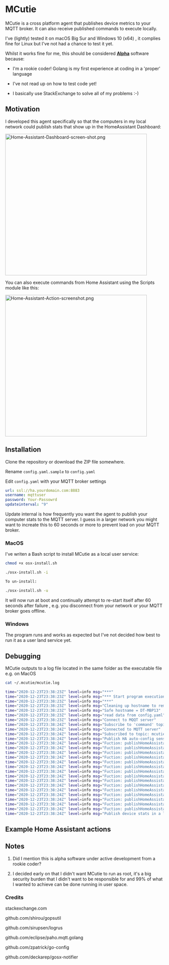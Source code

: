 # MCutie

MCutie is a cross platform agent that publishes device metrics to your MQTT broker. It can also receive published commands to execute locally.

I've (lightly) tested it on macOS Big Sur and Windows 10 (x64) , it complies fine for Linux  but I've not had a chance to test it  yet.

Whilst it works fine for me, this should be considered <u>**Alpha**</u> software because:

- I'm a rookie coder! Golang is my first experience at coding in a 'proper' language

- I've not read up on how to test code yet!

- I basically use StackExchange to solve all of my problems :-)

## Motivation

I developed this agent specifically so that the computers in my local network could publish stats that show up in the HomeAssistant Dashboard:

<img src="docs/Home-Assistant-Dashboard-screen-shot.png" title="" alt="Home-Assistant-Dashboard-screen-shot.png" width="450">

You can also execute commands from Home Assistant using the Scripts module like this:

<img title="" src="docs/Home-Assistant-Action-screenshot.png" alt="Home-Assistant-Action-screenshot.png" width="450">

## Installation

Clone the repository or download the ZIP file somewhere.

Rename `config.yaml.sample` to `config.yaml`

Edit `config.yaml` with your MQTT broker settings

```yaml
url: ssl://ha.yourdomain.com:8883
username: mqttuser
password: Your-Passowrd
updateinterval: "9"
```

Update internal is how frequently you want the agent to publish your computer stats to the MQTT server. I guess in a larger network you might want to increate this to 60 seconds or more to prevent load on your MQTT broker.

### MacOS

I've writen a Bash script to install MCutie as a local user service:

```bash
chmod +x osx-install.sh

./osx-install.sh -i

To un-install:

./osx-install.sh -u
```

It will now run at boot and continually attempt to re-start itself after 60 seconds after failure , e.g. you disconnect from your network or your MQTT broker goes offline.

### Windows

The program runs and works as expected but I've not decided how best to run it as a user land service yet.

## Debugging

MCutie outputs to a log file located in the same folder as the executable file e.g. on MacOS

```bash
cat ~/.mcutie/mcutie.log

time="2020-12-23T23:38:23Z" level=info msg="***"
time="2020-12-23T23:38:23Z" level=info msg="*** Start program execution ***"
time="2020-12-23T23:38:23Z" level=info msg="***"
time="2020-12-23T23:38:23Z" level=info msg="Cleaning up hostname to remove suffix (if present)"
time="2020-12-23T23:38:23Z" level=info msg="Safe hostname = DT-MBP13"
time="2020-12-23T23:38:23Z" level=info msg="read data from config.yaml"
time="2020-12-23T23:38:23Z" level=info msg="Connect to MQQT server"
time="2020-12-23T23:38:24Z" level=info msg="Subscribe to 'command' topic"
time="2020-12-23T23:38:24Z" level=info msg="Connected to MQTT server"
time="2020-12-23T23:38:24Z" level=info msg="Subscribed to topic: mcutie/DT-MBP13/command"
time="2020-12-23T23:38:24Z" level=info msg="Publish HA auto-config sensors"
time="2020-12-23T23:38:24Z" level=info msg="Fuction: publishHomeAssistantAutoConfigData hostNameSafe = DT-MBP13"
time="2020-12-23T23:38:24Z" level=info msg="Fuction: publishHomeAssistantAutoConfigData hostNameSafe = DT-MBP13"
time="2020-12-23T23:38:24Z" level=info msg="Fuction: publishHomeAssistantAutoConfigData hostNameSafe = DT-MBP13"
time="2020-12-23T23:38:24Z" level=info msg="Fuction: publishHomeAssistantAutoConfigData hostNameSafe = DT-MBP13"
time="2020-12-23T23:38:24Z" level=info msg="Fuction: publishHomeAssistantAutoConfigData hostNameSafe = DT-MBP13"
time="2020-12-23T23:38:24Z" level=info msg="Fuction: publishHomeAssistantAutoConfigData hostNameSafe = DT-MBP13"
time="2020-12-23T23:38:24Z" level=info msg="Fuction: publishHomeAssistantAutoConfigData hostNameSafe = DT-MBP13"
time="2020-12-23T23:38:24Z" level=info msg="Fuction: publishHomeAssistantAutoConfigData hostNameSafe = DT-MBP13"
time="2020-12-23T23:38:24Z" level=info msg="Fuction: publishHomeAssistantAutoConfigData hostNameSafe = DT-MBP13"
time="2020-12-23T23:38:24Z" level=info msg="Fuction: publishHomeAssistantAutoConfigData hostNameSafe = DT-MBP13"
time="2020-12-23T23:38:24Z" level=info msg="Fuction: publishHomeAssistantAutoConfigData hostNameSafe = DT-MBP13"
time="2020-12-23T23:38:24Z" level=info msg="Fuction: publishHomeAssistantAutoConfigData hostNameSafe = DT-MBP13"
time="2020-12-23T23:38:24Z" level=info msg="Fuction: publishHomeAssistantAutoConfigData hostNameSafe = DT-MBP13"
time="2020-12-23T23:38:24Z" level=info msg="Fuction: publishHomeAssistantAutoConfigData hostNameSafe = DT-MBP13"
time="2020-12-23T23:38:24Z" level=info msg="Fuction: publishHomeAssistantAutoConfigData hostNameSafe = DT-MBP13"
time="2020-12-23T23:38:24Z" level=info msg="Publish device stats in a loop"
```

## Example Home Assistant actions



## Notes

1. Did I mention this is alpha software under active development from a rookie coder? 

2. I decided early on that I didn't want MCutie to run as root, it's a big security burden that I didn't want to be responsible for and 99% of what I wanted to achieve can be done running in user space.

### Credits

stackexchange.com

github.com/shirou/gopsutil

github.com/sirupsen/logrus

github.com/eclipse/paho.mqtt.golang

github.com/zpatrick/go-config

github.com/deckarep/gosx-notifier